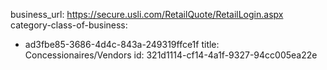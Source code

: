 business_url: https://secure.usli.com/RetailQuote/RetailLogin.aspx
category-class-of-business:
  - ad3fbe85-3686-4d4c-843a-249319ffce1f
title: Concessionaires/Vendors
id: 321d1114-cf14-4a1f-9327-94cc005ea22e
